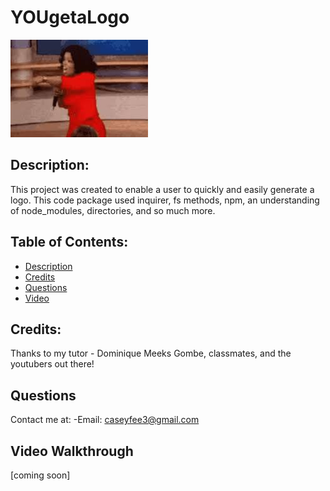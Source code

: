 # YOUgetaLogo

![Oprah](./READMEimgs/oprah.jpeg)

## Description: 
This project was created to enable a user to quickly and easily generate a logo. This code package used inquirer, fs methods, npm, an understanding of node_modules, directories, and so much more.

## Table of Contents: 
- [Description](#description) 
- [Credits](#credits) 
- [Questions](#questions)
- [Video](#Video-Walkthrough)

## Credits: 
Thanks to my tutor - Dominique Meeks Gombe, classmates, and the youtubers out there!

## Questions
Contact me at:
-Email: caseyfee3@gmail.com

## Video Walkthrough
[coming soon]

    